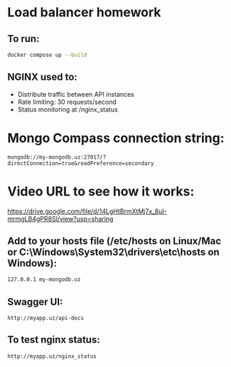 # Load balancer homework

## To run:

```bash
docker compose up --build
```

## NGINX used to:

- Distribute traffic between API instances
- Rate limiting: 30 requests/second
- Status monitoring at /nginx_status


# Mongo Compass connection string:
```mongodb://my-mongodb.uz:27017/?directConnection=true&readPreference=secondary```


# Video URL to see how it works:
   https://drive.google.com/file/d/14LgHtBrmXtMj7x_8uI-mrmgLB4gPR8SI/view?usp=sharing

## Add to your hosts file (/etc/hosts on Linux/Mac or C:\Windows\System32\drivers\etc\hosts on Windows):

```127.0.0.1 myapp.uz
127.0.0.1 my-mongodb.uz
```

## Swagger UI:
```http://myapp.uz/api-docs```



## To test nginx status:
```http://myapp.uz/nginx_status```

